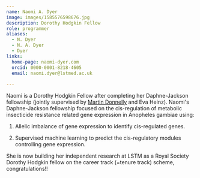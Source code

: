 ```yaml
---
name: Naomi A. Dyer
image: images/1585576598676.jpg
description: Dorothy Hodgkin Fellow
role: programmer
aliases:
  - N. Dyer
  - N. A. Dyer
  - Dyer
links:
  home-page: naomi-dyer.com
  orcid: 0000-0001-8218-4605
  email: naomi.dyer@lstmed.ac.uk
  
---
```


Naomi is a Dorothy Hodgkin Fellow after completing her Daphne-Jackson fellowship (jointly supervised by [Martin Donnelly](https://www.lstmed.ac.uk/about/people/professor-martin-james-donnelly) and Eva Heinz). 
Naomi's Daphne-Jackson fellowship focused on the cis-regulation of metabolic insecticide resistance related gene expression in Anopheles gambiae using:

1. Allelic imbalance of gene expression to identify cis-regulated genes.

2. Supervised machine learning to predict the cis-regulatory modules controlling gene expression.

She is now building her independent research at LSTM as a Royal Society Dorothy Hodgkin fellow on the career track (=tenure track) scheme, congratulations!!
